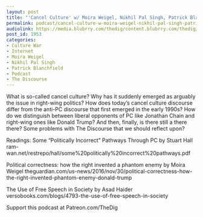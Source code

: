 ```yaml
---
layout: post
title: "'Cancel Culture' w/ Moira Weigel, Nikhil Pal Singh, Patrick Blanchfield"
permalink: podcast/cancel-culture-w-moira-weigel-nikhil-pal-singh-patrick-blanchfield
audiolink: https://media.blubrry.com/thedig/content.blubrry.com/thedig/The_Dig-EP_305-Cancel.mp3
post_id: 1953
categories: 
- Culture War
- Internet
- Moira Weigel
- Nikhil Pal Singh
- Patrick Blanchfield
- Podcast
- The Discourse
---
```


What is so-called cancel culture? Why has it suddenly emerged as arguably 
the issue in right-wing politics? How does today’s cancel culture discourse differ from the anti-PC discourse that first emerged in the early 1990s? How do we distinguish between liberal opponents of PC like Jonathan Chain and right-wing ones like Donald Trump? And then, finally, is there still a 
there there? Some problems with The Discourse that we should reflect upon? 

Readings:
Some “Politically Incorrect” Pathways Through PC by Stuart Hall ram-wan.net/restrepo/hall/some%20politically%20incorrect%20pathways.pdf

Political correctness: how the right invented a phantom enemy by Moira Weigel theguardian.com/us-news/2016/nov/30/political-correctness-how-the-right-invented-phantom-enemy-donald-trump

The Use of Free Speech in Society by Asad Haider versobooks.com/blogs/4793-the-use-of-free-speech-in-society

Support this podcast at Patreon.com/TheDig